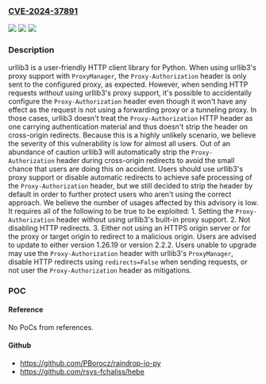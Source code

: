 ### [CVE-2024-37891](https://cve.mitre.org/cgi-bin/cvename.cgi?name=CVE-2024-37891)
![](https://img.shields.io/static/v1?label=Product&message=urllib3&color=blue)
![](https://img.shields.io/static/v1?label=Version&message=%3D%20%3C%201.26.19%20&color=brighgreen)
![](https://img.shields.io/static/v1?label=Vulnerability&message=CWE-669%3A%20Incorrect%20Resource%20Transfer%20Between%20Spheres&color=brighgreen)

### Description

 urllib3 is a user-friendly HTTP client library for Python. When using urllib3's proxy support with `ProxyManager`, the `Proxy-Authorization` header is only sent to the configured proxy, as expected. However, when sending HTTP requests *without* using urllib3's proxy support, it's possible to accidentally configure the `Proxy-Authorization` header even though it won't have any effect as the request is not using a forwarding proxy or a tunneling proxy. In those cases, urllib3 doesn't treat the `Proxy-Authorization` HTTP header as one carrying authentication material and thus doesn't strip the header on cross-origin redirects. Because this is a highly unlikely scenario, we believe the severity of this vulnerability is low for almost all users. Out of an abundance of caution urllib3 will automatically strip the `Proxy-Authorization` header during cross-origin redirects to avoid the small chance that users are doing this on accident. Users should use urllib3's proxy support or disable automatic redirects to achieve safe processing of the `Proxy-Authorization` header, but we still decided to strip the header by default in order to further protect users who aren't using the correct approach. We believe the number of usages affected by this advisory is low. It requires all of the following to be true to be exploited: 1. Setting the `Proxy-Authorization` header without using urllib3's built-in proxy support. 2. Not disabling HTTP redirects. 3. Either not using an HTTPS origin server or for the proxy or target origin to redirect to a malicious origin. Users are advised to update to either version 1.26.19 or version 2.2.2. Users unable to upgrade may use the `Proxy-Authorization` header with urllib3's `ProxyManager`, disable HTTP redirects using `redirects=False` when sending requests, or not user the `Proxy-Authorization` header as mitigations.

### POC

#### Reference
No PoCs from references.

#### Github
- https://github.com/PBorocz/raindrop-io-py
- https://github.com/rsys-fchaliss/hebe


